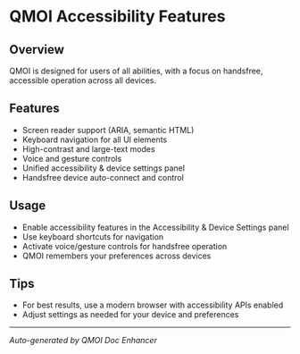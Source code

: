 # QMOI Accessibility Features

## Overview
QMOI is designed for users of all abilities, with a focus on handsfree, accessible operation across all devices.

## Features
- Screen reader support (ARIA, semantic HTML)
- Keyboard navigation for all UI elements
- High-contrast and large-text modes
- Voice and gesture controls
- Unified accessibility & device settings panel
- Handsfree device auto-connect and control

## Usage
- Enable accessibility features in the Accessibility & Device Settings panel
- Use keyboard shortcuts for navigation
- Activate voice/gesture controls for handsfree operation
- QMOI remembers your preferences across devices

## Tips
- For best results, use a modern browser with accessibility APIs enabled
- Adjust settings as needed for your device and preferences

---
*Auto-generated by QMOI Doc Enhancer* 